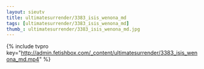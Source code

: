 ```yaml
--- 
layout: sieutv
title: ultimatesurrender/3383_isis_wenona_md
tags: [ultimatesurrender/3383_isis_wenona_md]
thumb_: ultimatesurrender/3383_isis_wenona_md.jpg
---
```

{% include tvpro key="http://admin.fetishbox.com/_content/ultimatesurrender/3383_isis_wenona_md.mp4" %} 
